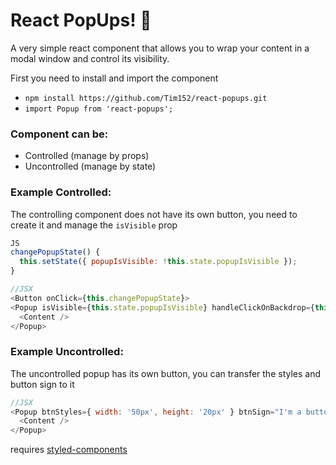# React PopUps! :sheep:
A very simple react component that allows you to wrap your content in a modal window and control its visibility.

First you need to install and import the component

* `npm install https://github.com/Tim152/react-popups.git`
* `import Popup from 'react-popups';`

### Component can be:
* Controlled (manage by props)
* Uncontrolled (manage by state)

### Example Controlled:
The controlling component does not have its own button, you need to create it and manage the `isVisible` prop
```javascript
JS
changePopupState() {
  this.setState({ popupIsVisible: !this.state.popupIsVisible });
}

//JSX
<Button onClick={this.changePopupState}>
<Popup isVisible={this.state.popupIsVisible} handleClickOnBackdrop={this.changePopupState} isControlled>
  <Content />
</Popup>
```

### Example Uncontrolled:
The uncontrolled popup has its own button, you can transfer the styles and button sign to it
```javascript
//JSX
<Popup btnStyles={ width: '50px', height: '20px' } btnSign="I'm a button">
  <Content />
</Popup>
```
requires [styled-components](https://github.com/styled-components/styled-components)
